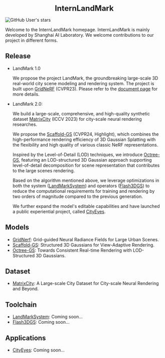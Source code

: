 <div align="center">
<b><font size="5">InternLandMark</font></b>
</div>

![GitHub User's stars](https://img.shields.io/github/stars/InternLandMark?affiliations=OWNER%2CCOLLABORATOR)

Welcome to the InternLandMark homepage. InternLandMark is mainly developed by Shanghai AI Laboratory. We welcome contributions to our project in different forms.

## Release
- LandMark 1.0

  We propose the project LandMark, the groundbreaking large-scale 3D real-world city scene modeling and rendering system. The project is built upon [GridNeRF](https://city-super.github.io/gridnerf/) (CVPR23). Please refer to the [document page](https://internlandmark.github.io/LandMark_Documentation/) for more details.

- LandMark 2.0:

  We build a large-scale, comprehensive, and high-quality synthetic dataset [MatrixCity](https://city-super.github.io/matrixcity/) (ICCV 2023) for city-scale neural rendering researches.

  We propose the [Scaffold-GS](https://city-super.github.io/scaffold-gs) (CVPR24, Highlight), which combines the high-performance rendering efficiency of 3D Gaussian Splatting with the flexibility and high quality of various classic NeRF representations.

  Inspired by the Level-of-Detail (LOD) techniques, we introduce [Octree-GS](https://city-super.github.io/octree-gs), featuring an LOD-structured 3D Gaussian approach supporting level-of-detail decomposition for scene representation that contributes to the large scenes rendering.

  Based on the algorithm mentioned above, we leverage optimizations in both the system ([LandMarkSystem](https://github.com/InternLandMark)) and operators ([Flash3DGS](https://github.com/InternLandMark)) to reduce the computational requirements for training and rendering by two orders of magnitude compared to the previous generation.

  We further expand the model's editable capabilities and have launched a public experiential project, called [CityEyes](https://github.com/InternLandMark).

## Models

- [GridNerf](https://github.com/InternLandMark/LandMark): Grid-guided Neural Radiance Fields for Large Urban Scenes.
- [Scaffold-GS](https://github.com/city-super/Scaffold-GS): Structured 3D Gaussians for View-Adaptive Rendering.
- [Octree-GS](https://github.com/city-super/Octree-GS): Towards Consistent Real-time Rendering with LOD-Structured 3D Gaussians.

## Dataset
- [MatrixCity](https://github.com/city-super/MatrixCity): A Large-scale City Dataset for City-scale Neural Rendering and Beyond.

## Toolchain
- [LandMarkSystem](https://github.com/InternLandMark): Coming soon...
- [Flash3DGS](https://github.com/InternLandMark): Coming soon...

## Applications
- [CityEyes](https://github.com/InternLandMark): Coming soon...
